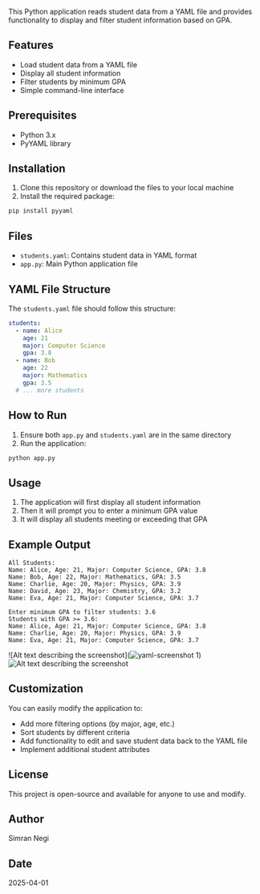 This Python application reads student data from a YAML file and provides functionality to display and filter student information based on GPA.

## Features

- Load student data from a YAML file
- Display all student information
- Filter students by minimum GPA
- Simple command-line interface

## Prerequisites

- Python 3.x
- PyYAML library

## Installation

1. Clone this repository or download the files to your local machine
2. Install the required package:

```bash
pip install pyyaml
```

## Files

- `students.yaml`: Contains student data in YAML format
- `app.py`: Main Python application file

## YAML File Structure

The `students.yaml` file should follow this structure:

```yaml
students:
  - name: Alice
    age: 21
    major: Computer Science
    gpa: 3.8
  - name: Bob
    age: 22
    major: Mathematics
    gpa: 3.5
  # ... more students
```

## How to Run

1. Ensure both `app.py` and `students.yaml` are in the same directory
2. Run the application:

```bash
python app.py
```

## Usage

1. The application will first display all student information
2. Then it will prompt you to enter a minimum GPA value
3. It will display all students meeting or exceeding that GPA

## Example Output

```
All Students:
Name: Alice, Age: 21, Major: Computer Science, GPA: 3.8
Name: Bob, Age: 22, Major: Mathematics, GPA: 3.5
Name: Charlie, Age: 20, Major: Physics, GPA: 3.9
Name: David, Age: 23, Major: Chemistry, GPA: 3.2
Name: Eva, Age: 21, Major: Computer Science, GPA: 3.7

Enter minimum GPA to filter students: 3.6
Students with GPA >= 3.6:
Name: Alice, Age: 21, Major: Computer Science, GPA: 3.8
Name: Charlie, Age: 20, Major: Physics, GPA: 3.9
Name: Eva, Age: 21, Major: Computer Science, GPA: 3.7
```
![Alt text describing the screenshot](![yaml-screenshot 1](https://github.com/user-attachments/assets/5555639c-6cc6-4b83-a2ec-b34530f79ee7))
![Alt text describing the screenshot](![yaml-screenshot-2](https://github.com/user-attachments/assets/03c848cf-b947-44d8-9f65-c5da821f924f))

## Customization

You can easily modify the application to:
- Add more filtering options (by major, age, etc.)
- Sort students by different criteria
- Add functionality to edit and save student data back to the YAML file
- Implement additional student attributes

## License

This project is open-source and available for anyone to use and modify.

## Author

Simran Negi

## Date

2025-04-01
